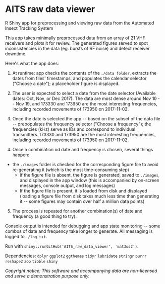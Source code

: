 # AITS raw data viewer

R Shiny app for preprocessing and viewing raw data from the Automated Insect Tracking System

This app takes minimally preprocessed data from an array of 21 VHF receivers and plots it for review. The generated figures served to spot inconsistencies in the data (eg. bursts of RF noise) and detect receiver downtime.

Here's what the app does:
1. At runtime: app checks the contents of the `./data folder`, extracts the dates from files' timestamps, and populates the calendar selector ("Choose a date"); a placeholder figure is displayed.

2. The user is expected to select a date from the date selector (Available dates: Oct, Nov, or Dec 2017). The data are most dense around Nov 10 -- Nov 19, and 173330 and 173950 are the most interesting frequencies, including recorded movements of 173950 on 2017-11-02.

3. Once the date is selected the app -- based on the subset of the data file -- prepopulates the frequency selector ("Choose a frequency"); the frequencies (kHz) serve as IDs and correspond to individual transmitters. 173330 and 173950 are the most interesting frequencies, including recorded movements of 173950 on 2017-11-02.

4. Once a combination od date and frequency is chosen, several things happen:

+ the `./images` folder is checked for the corresponding figure file to avoid re-generating it (which is the most time-consuming step)
  + if the figure file is absent, the figure is generated, saved to `./images`, and displayed in the app window (this is accompanied by on-screen messages, console output, and log messages)
  + If the figure file is present, it is loaded from disk and displayed (loading a figure file from disk takes much less time than generating it -- some figures may contain over half a million data points)

5. The process is repeated for another combination(s) of date and frequency (a good thing to try).

Console output is intended for debugging and app state monitoring -- some combos of date and frequency take longer to generate. All messaging is logged to `./log.txt`.


Run with `shiny::runGitHub('AITS_raw_data_viewer', 'mat3us2')`.

Dependencies:
`dplyr`
`ggplot2`
`ggthemes`
`tidyr`
`lubridate`
`stringr`
`purrr`
`reshape2`
`zoo`
`tibble`
`shiny`

*Copyright notice: This software and accompanying data are non-licensed and serve a demonstration purpose only.*
